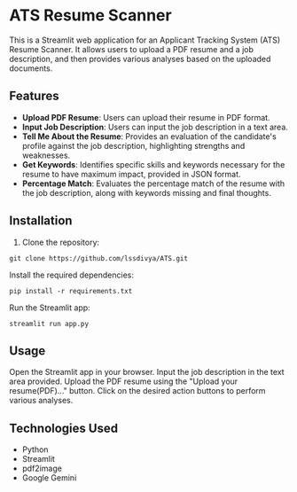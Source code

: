 # ATS Resume Scanner

This is a Streamlit web application for an Applicant Tracking System (ATS) Resume Scanner. It allows users to upload a PDF resume and a job description, and then provides various analyses based on the uploaded documents.

## Features

- **Upload PDF Resume**: Users can upload their resume in PDF format.
- **Input Job Description**: Users can input the job description in a text area.
- **Tell Me About the Resume**: Provides an evaluation of the candidate's profile against the job description, highlighting strengths and weaknesses.
- **Get Keywords**: Identifies specific skills and keywords necessary for the resume to have maximum impact, provided in JSON format.
- **Percentage Match**: Evaluates the percentage match of the resume with the job description, along with keywords missing and final thoughts.

## Installation

1. Clone the repository:

```
git clone https://github.com/lssdivya/ATS.git
```

Install the required dependencies:
```
pip install -r requirements.txt
```
Run the Streamlit app:
```
streamlit run app.py
```

## Usage
Open the Streamlit app in your browser.
Input the job description in the text area provided.
Upload the PDF resume using the "Upload your resume(PDF)..." button.
Click on the desired action buttons to perform various analyses.

## Technologies Used
- Python
- Streamlit
- pdf2image
- Google Gemini
